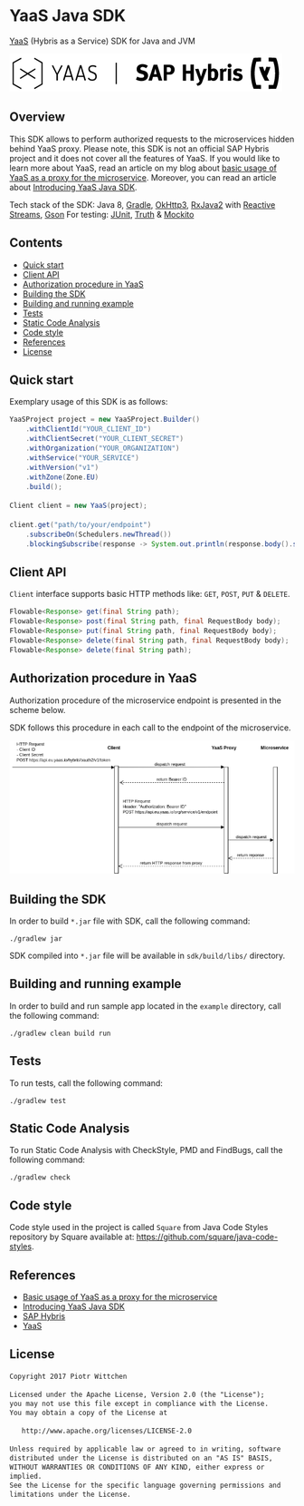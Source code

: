 YaaS Java SDK
=============
[YaaS](https://yaas.io) (Hybris as a Service) SDK for Java and JVM

![YaaS, SAP Hybris](img/yaas_sap_hybris.png)

Overview
--------

This SDK allows to perform authorized requests to the microservices hidden behind YaaS proxy. 
Please note, this SDK is not an official SAP Hybris project and it does not cover all the features of YaaS. If you would like to learn more about YaaS, read an article on my blog about [basic usage of YaaS as a proxy for the microservice](http://blog.wittchen.biz.pl/basic-usage-of-yaas-as-a-proxy-for-the-microservice/). Moreover, you can read an article about [Introducing YaaS Java SDK](http://blog.wittchen.biz.pl/introducing-yaas-java-sdk/).

Tech stack of the SDK: Java 8, [Gradle](https://gradle.org/), [OkHttp3](http://square.github.io/okhttp/), [RxJava2](https://github.com/ReactiveX/RxJava) with [Reactive Streams](http://www.reactive-streams.org/), [Gson](https://github.com/google/gson)
For testing: [JUnit](http://junit.org), [Truth](https://github.com/google/truth) & [Mockito](http://mockito.org/)

Contents
--------
- [Quick start](#quick-start)
- [Client API](#client-api)
- [Authorization procedure in YaaS](#authorization-procedure-in-yaas)
- [Building the SDK](#building-the-sdk)
- [Building and running example](#building-and-running-example)
- [Tests](#tests)
- [Static Code Analysis](#static-code-analysis)
- [Code style](#code-style)
- [References](#references)
- [License](#license)

Quick start
-----------

Exemplary usage of this SDK is as follows:

```java
YaaSProject project = new YaaSProject.Builder()
    .withClientId("YOUR_CLIENT_ID")
    .withClientSecret("YOUR_CLIENT_SECRET")
    .withOrganization("YOUR_ORGANIZATION")
    .withService("YOUR_SERVICE")
    .withVersion("v1")
    .withZone(Zone.EU)
    .build();

Client client = new YaaS(project);

client.get("path/to/your/endpoint")
    .subscribeOn(Schedulers.newThread())
    .blockingSubscribe(response -> System.out.println(response.body().string()));
```

Client API
----------

`Client` interface supports basic HTTP methods like: `GET`, `POST`, `PUT` & `DELETE`.

```java
Flowable<Response> get(final String path);
Flowable<Response> post(final String path, final RequestBody body);
Flowable<Response> put(final String path, final RequestBody body);
Flowable<Response> delete(final String path, final RequestBody body);
Flowable<Response> delete(final String path);
```

Authorization procedure in YaaS
-------------------------------

Authorization procedure of the microservice endpoint is presented in the scheme below.

SDK follows this procedure in each call to the endpoint of the microservice.

![calling YaaS microservice](img/calling_yaas_microservice_diagram.png)

Building the SDK
----------------

In order to build `*.jar` file with SDK, call the following command:

```
./gradlew jar
```

SDK compiled into `*.jar` file will be available in `sdk/build/libs/` directory.

Building and running example
----------------------------

In order to build and run sample app located in the `example` directory, call the following command:

```
./gradlew clean build run 
```

Tests
-----

To run tests, call the following command:

```
./gradlew test
```

Static Code Analysis
--------------------

To run Static Code Analysis with CheckStyle, PMD and FindBugs, call the following command:

```
./gradlew check
```

Code style
----------

Code style used in the project is called `Square` from Java Code Styles repository by Square available at: https://github.com/square/java-code-styles.

References
----------
- [Basic usage of YaaS as a proxy for the microservice](http://blog.wittchen.biz.pl/basic-usage-of-yaas-as-a-proxy-for-the-microservice/)
- [Introducing YaaS Java SDK](http://blog.wittchen.biz.pl/introducing-yaas-java-sdk/)
- [SAP Hybris](http://hybris.com/en/)
- [YaaS](https://yaas.io)

License
-------

    Copyright 2017 Piotr Wittchen

    Licensed under the Apache License, Version 2.0 (the "License");
    you may not use this file except in compliance with the License.
    You may obtain a copy of the License at

       http://www.apache.org/licenses/LICENSE-2.0

    Unless required by applicable law or agreed to in writing, software
    distributed under the License is distributed on an "AS IS" BASIS,
    WITHOUT WARRANTIES OR CONDITIONS OF ANY KIND, either express or implied.
    See the License for the specific language governing permissions and
    limitations under the License.
